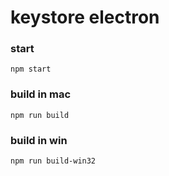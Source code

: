 # keystore electron

### start

`npm start`

### build in mac

`npm run build`

### build in win

`npm run build-win32`

